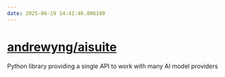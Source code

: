 ```yaml
---
date: 2025-06-19 14:41:46.806180
---
```


# [andrewyng/aisuite](https://github.com/andrewyng/aisuite)

Python library providing a single API to work with many AI model providers